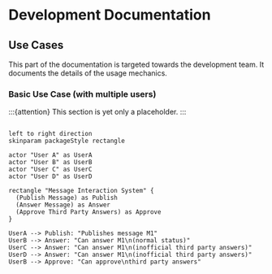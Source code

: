# Development Documentation

## Use Cases

This part of the documentation is targeted towards the development team. It documents the details of the usage mechanics.



### Basic Use Case (with multiple users)


:::{attention}
This section is yet only a placeholder.
:::

```{uml}

left to right direction
skinparam packageStyle rectangle

actor "User A" as UserA
actor "User B" as UserB
actor "User C" as UserC
actor "User D" as UserD

rectangle "Message Interaction System" {
  (Publish Message) as Publish
  (Answer Message) as Answer
  (Approve Third Party Answers) as Approve
}

UserA --> Publish: "Publishes message M1"
UserB --> Answer: "Can answer M1\n(normal status)"
UserC --> Answer: "Can answer M1\n(inofficial third party answers)"
UserD --> Answer: "Can answer M1\n(inofficial third party answers)"
UserB --> Approve: "Can approve\nthird party answers"

```
